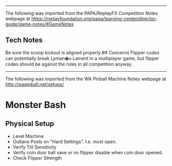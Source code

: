 ***
The following was imported from the PAPA/ReplayFX Competition Notes webpage at https://replayfoundation.org/papa/learning-center/director-guide/game-notes/#GameNotes
## Tech Notes
            
Be sure the scoop kickout is aligned properly.## Concerns
Flipper codes can potentially break Lyman�s Lament in a multiplayer game, but flipper codes should be against the rules in all competition anyway.
***
The following was imported from the WA Pinball Machine Notes webpage at http://wapinball.net/setups/
# Monster Bash
## Physical Setup
-   Level Machine
-   Outlane Posts on "Hard Settings". I.e. most open.
-   Verify Tilt Sensitivity
-   Verify coin door ball save or no flipper disable when coin door opened.
-   Check Flipper Strength
